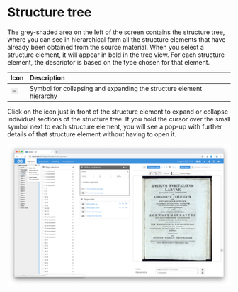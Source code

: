 # Structure tree

The grey-shaded area on the left of the screen contains the structure tree, where you can see in hierarchical form all the structure elements that have already been obtained from the source material. When you select a structure element, it will appear in bold in the tree view. For each structure element, the descriptor is based on the type chosen for that element.

| Icon | Description |
| :--- | :--- |
| ![](mets_04b.png) | Symbol for collapsing and expanding the structure element hierarchy |

Click on the icon just in front of the structure element to expand or collapse individual sections of the structure tree. If you hold the cursor over the small symbol next to each structure element, you will see a pop-up with further details of that structure element without having to open it.

![Holding the cursor over an element in the structure tree displays additional information about the name and the page range of the structure element](30-41e.png)